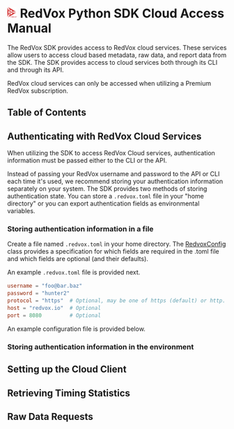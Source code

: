 # <img src="../img/redvox_logo.png" height="25"> **RedVox Python SDK Cloud Access Manual**

The RedVox SDK provides access to RedVox cloud services. These services allow users to access cloud based metadata, raw data, and report data from the SDK. The SDK provides access to cloud services both through its CLI and through its API.

RedVox cloud services can only be accessed when utilizing a Premium RedVox subscription.

## Table of Contents

<!-- toc -->


## Authenticating with RedVox Cloud Services

When utilizing the SDK to access RedVox Cloud services, authentication information must be passed either to the CLI or the API. 

Instead of passing your RedVox username and password to the API or CLI each time it's used, we recommend storing your authentication information separately on your system. The SDK provides two methods of storing authentication state. You can store a `.redvox.toml` file in your "home directory" or you can export authentication fields as environmental variables.

### Storing authentication information in a file

Create a file named `.redvox.toml` in your home directory. The [RedvoxConfig](https://redvoxinc.github.io/redvox-sdk/api_docs/redvox/cloud/config.html#redvox.cloud.config.RedVoxConfig) class provides a specification for which fields are required in the .toml file and which fields are optional (and their defaults).

An example `.redvox.toml` file is provided next.

```toml
username = "foo@bar.baz"
password = "hunter2"
protocol = "https"  # Optional, may be one of https (default) or http.
host = "redvox.io"  # Optional
port = 8080         # Optional
```





An example configuration file is provided below. 

### Storing authentication information in the environment

## Setting up the Cloud Client

## Retrieving Timing Statistics

## Raw Data Requests

